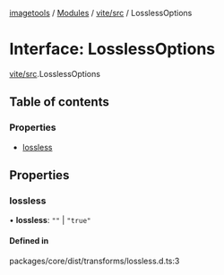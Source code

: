 [imagetools](../README.md) / [Modules](../modules.md) / [vite/src](../modules/vite_src.md) / LosslessOptions

# Interface: LosslessOptions

[vite/src](../modules/vite_src.md).LosslessOptions

## Table of contents

### Properties

- [lossless](vite_src.LosslessOptions.md#lossless)

## Properties

### lossless

• **lossless**: ``""`` \| ``"true"``

#### Defined in

packages/core/dist/transforms/lossless.d.ts:3
